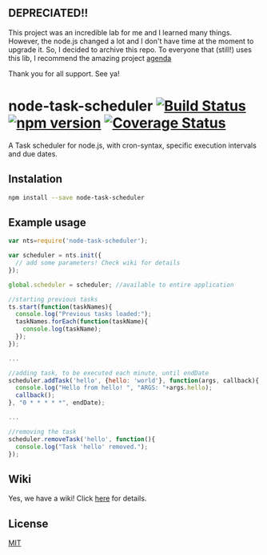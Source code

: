 ## DEPRECIATED!!

This project was an incredible lab for me and I learned many things. However, the node.js changed a lot and I don't have time at the moment to upgrade it. So, I decided to archive this repo. To everyone that (still!) uses this lib, I recommend the amazing project [agenda](https://www.npmjs.com/package/agenda)

Thank you for all support. See ya!



# node-task-scheduler [![Build Status](https://travis-ci.org/giovanebribeiro/node-task-scheduler.svg?branch=master)](https://travis-ci.org/giovanebribeiro/node-task-scheduler) [![npm version](https://badge.fury.io/js/node-task-scheduler.svg)](http://badge.fury.io/js/node-task-scheduler) [![Coverage Status](https://coveralls.io/repos/giovanebribeiro/node-task-scheduler/badge.svg?branch=master&service=github)](https://coveralls.io/github/giovanebribeiro/node-task-scheduler?branch=master)

A Task scheduler for node.js, with cron-syntax, specific execution intervals and due dates.

## Instalation
```bash
npm install --save node-task-scheduler
```

## Example usage
```javascript
var nts=require('node-task-scheduler');

var scheduler = nts.init({
  // add some parameters! Check wiki for details
});

global.scheduler = scheduler; //available to entire application

//starting previous tasks
ts.start(function(taskNames){
  console.log("Previous tasks loaded:");
  taskNames.forEach(function(taskName){
    console.log(taskName);
  });
});

...

//adding task, to be executed each minute, until endDate
scheduler.addTask('hello', {hello: 'world'}, function(args, callback){
  console.log("Hello from hello! ", "ARGS: "+args.hello);
  callback();
}, "0 * * * * *", endDate);

...

//removing the task
scheduler.removeTask('hello', function(){
  console.log("Task 'hello' removed.");
});
```

## Wiki
Yes, we have a wiki! Click [here](https://github.com/giovanebribeiro/node-task-scheduler/wiki) for details.

## License
[MIT](http://opensource.org/licenses/MIT)
